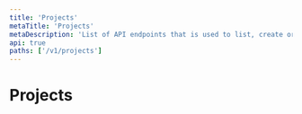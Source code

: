 ```yaml
---
title: 'Projects'
metaTitle: 'Projects'
metaDescription: 'List of API endpoints that is used to list, create or update projects'
api: true
paths: ['/v1/projects']
---
```


# Projects
